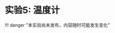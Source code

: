 # 实验5: 温度计

!!! danger "本实验尚未发布，内容随时可能发生变化"

<div style="display:none">

这个实验的目的是理解FreeRTOS的任务调度方式，编写FreeRTOS的应用程序，通过寄存器直接操纵GPIO来驱动外部设备。

本实验配有[实验指南](lab5_guide.md)。

## 实验目的

1. 掌握FreeRTOS的应用程序编写；
2. 理解如何直接操纵GPIO；
3. 掌握单总线设备的访问方式；
4. 掌握7段数码管的时分复用驱动方式。

## 实验器材

### 硬件

- STM32F103核心板1块；
- ST-Link板1块；
- USB串口板1块；
- 面包板1块；
- 四位7段数码管（共阳）1颗；
- 360Ω 1/8W电阻2颗；
- DHT-11 温湿度传感器1个；
- 杜邦线、面包线若干。

### 软件

- PC上的ST-Link的驱动程序；
- PC上的USB-TTL串口线配套的驱动程序；
- PC上的串口终端软件，如picocom、putty等。

## 实验步骤

1. 设计输出方案，画连线示意图；
2. 在面包板上连线，完成外部电路；
3. 编写程序，测试程序和电路；
   1. 测试、实现FreeRTOS对GPIO的访问；
   2. 实现DHT-11数据的读；
   3. 使用逻辑分析仪查看DHT-11数据线上的时序
   4. 实现以时分复用方式在四位7段数码管上依次显示0000-9999的数字；
   5. 用两个FreeRTOS任务，一个定时读DHT-11数据，一个轮流驱动数码管，一秒一次显示当前温度和湿度。注意处理好两个任务之间的数据共享。

## 自选扩展内容

无。

## 实验报告要求

1. 画出你所实际实施的连接示意图；
2. 给出所用的器材的列表；
3. 画出外部设备的连线图，并附实物照片；
4. 描述所做的实验步骤，给出各步操作的命令和结果；
5. 给出代码并解释。

</div>